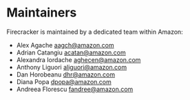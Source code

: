 # Maintainers

Firecracker is maintained by a dedicated team within Amazon:

- Alex Agache <aagch@amazon.com>
- Adrian Catangiu <acatan@amazon.com>
- Alexandra Iordache <aghecen@amazon.com>
- Anthony Liguori <aliguori@amazon.com>
- Dan Horobeanu <dhr@amazon.com>
- Diana Popa <dpopa@amazon.com>
- Andreea Florescu <fandree@amazon.com>
